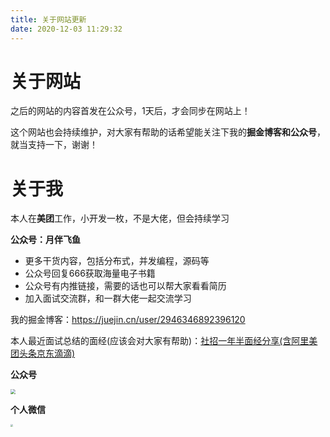 ```yaml
---
title: 关于网站更新
date: 2020-12-03 11:29:32
---
```


# 关于网站

之后的网站的内容首发在公众号，1天后，才会同步在网站上！

这个网站也会持续维护，对大家有帮助的话希望能关注下我的**掘金博客和公众号**，就当支持一下，谢谢！

# 关于我

本人在**美团**工作，小开发一枚，不是大佬，但会持续学习

**公众号：月伴飞鱼**

* 更多干货内容，包括分布式，并发编程，源码等
* 公众号回复666获取海量电子书籍
* 公众号有内推链接，需要的话也可以帮大家看看简历
* 加入面试交流群，和一群大佬一起交流学习

我的掘金博客：https://juejin.cn/user/2946346892396120

本人最近面试总结的面经(应该会对大家有帮助)：[社招一年半面经分享(含阿里美团头条京东滴滴)](https://www.nowcoder.com/discuss/594676?source_id=profile_create_nctrack&channel=-1)

**公众号**

<img src="https://xiaoflyfish.oss-cn-beijing.aliyuncs.com/image/%E4%B8%AA%E4%BA%BA%E5%85%AC%E4%BC%97%E5%8F%B7.jpg" style="zoom:50%;" />

**个人微信**

<img src="https://xiaoflyfish.oss-cn-beijing.aliyuncs.com/image/%E4%B8%AA%E4%BA%BA%E5%BE%AE%E4%BF%A1.jpeg" style="zoom:25%;" />